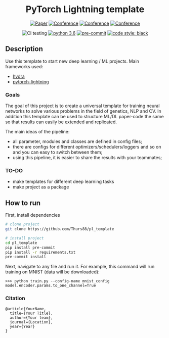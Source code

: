 <div align="center">

# PyTorch Lightning template


[![Paper](http://img.shields.io/badge/paper-arxiv.1001.2234-B31B1B.svg)](https://www.nature.com/articles/nature14539)
[![Conference](http://img.shields.io/badge/NeurIPS-2019-4b44ce.svg)](https://papers.nips.cc/book/advances-in-neural-information-processing-systems-31-2018)
[![Conference](http://img.shields.io/badge/ICLR-2019-4b44ce.svg)](https://papers.nips.cc/book/advances-in-neural-information-processing-systems-31-2018)
[![Conference](http://img.shields.io/badge/AnyConference-year-4b44ce.svg)](https://papers.nips.cc/book/advances-in-neural-information-processing-systems-31-2018)
<!--
ARXIV
[![Paper](http://img.shields.io/badge/arxiv-math.co:1480.1111-B31B1B.svg)](https://www.nature.com/articles/nature14539)
-->
![CI testing](https://github.com/Thurs88/pl_template/actions/workflows/ci.yml/badge.svg)
[![python 3.6](https://img.shields.io/badge/python-3.6-blue.svg)](https://github.com/Thurs88/pl_template#requirements)
[![pre-commit](https://img.shields.io/badge/pre--commit-enabled-black)](https://github.com/Thurs88/pl_template/blob/master/.pre-commit-config.yaml)
[![code style: black](https://img.shields.io/badge/code%20style-black-000000.svg)](https://github.com/psf/black)
 
<!--
Conference
-->
</div>

## Description
Use this template to start new deep learning / ML projects.
Main frameworks used:

* [hydra](https://github.com/facebookresearch/hydra)
* [pytorch-lightning](https://github.com/PyTorchLightning/pytorch-lightning)

### Goals
The goal of this project is to create a universal template for training neural networks to solve various problems in the field of genetics, NLP and CV.
In addition this template can be used to structure ML/DL paper-code the same so that results can easily be extended and replicated.

The main ideas of the pipeline:
* all parameter, modules and classes are defined in config files;
* there are configs for different optimizers/schedulers/loggers and so on and you can easy to switch between them;
* using this pipeline, it is easier to share the results with your teammates;

### TO-DO
* make templates for different deep learning tasks
* make project as a package

## How to run
First, install dependencies
```bash
# clone project
git clone https://github.com/Thurs88/pl_template

# install project
cd pl_template
pip install pre-commit
pip install -r requirements.txt
pre-commit install
 ```
Next, navigate to any file and run it.
For example, this command will run training on MNIST (data will be downloaded):
```shell
>>> python train.py --config-name mnist_config model.encoder.params.to_one_channel=True
```

### Citation
```
@article{YourName,
  title={Your Title},
  author={Your team},
  journal={Location},
  year={Year}
}
```
